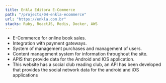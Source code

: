 ```yaml
---
title: Enkla Editora E-Commerce
path: "/projects/04-enkla-ecommerce"
url: "https://enkla.com.br"
stacks: Ruby, ReactJS, Redis, Docker, AWS
---
```


- E-Commerce for online book sales.
- Integration with payment gateways.
- System of management purchases and management of users.
- Content management system for information throughout the site.
- APIS that provide data for the Android and IOS application.
- This website has a social club reading club, an API has been developed that provides the social network data for the android and iOS applications
